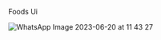 Foods Ui


![WhatsApp Image 2023-06-20 at 11 43 27](https://github.com/Leisser/ui_chalenge/assets/27213734/854033af-ba56-4230-ba2f-9827cca650c6)
